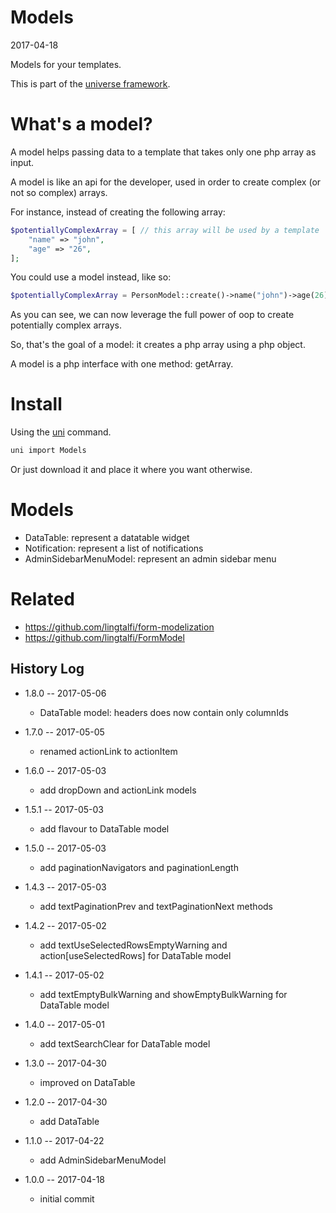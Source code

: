 Models
===========
2017-04-18



Models for your templates.


This is part of the [universe framework](https://github.com/karayabin/universe-snapshot).





What's a model?
===========

A model helps passing data to a template that takes only one php array as input.

A model is like an api for the developer, used in order to create complex (or not so complex) arrays.

For instance, instead of creating the following array:

```php
$potentiallyComplexArray = [ // this array will be used by a template
    "name" => "john",
    "age" => "26",
];
```

You could use a model instead, like so:

```php
$potentiallyComplexArray = PersonModel::create()->name("john")->age(26)->getArray();
```

As you can see, we can now leverage the full power of oop to create potentially complex arrays.

So, that's the goal of a model: it creates a php array using a php object.
 
A model is a php interface with one method: getArray.





Install
==========
Using the [uni](https://github.com/lingtalfi/universe-naive-importer) command.
```bash
uni import Models
```

Or just download it and place it where you want otherwise.




Models
===========

- DataTable: represent a datatable widget
- Notification: represent a list of notifications
- AdminSidebarMenuModel: represent an admin sidebar menu



Related
=========
- https://github.com/lingtalfi/form-modelization
- https://github.com/lingtalfi/FormModel



History Log
------------------
    
- 1.8.0 -- 2017-05-06

    - DataTable model: headers does now contain only columnIds 
    
- 1.7.0 -- 2017-05-05

    - renamed actionLink to actionItem
    
- 1.6.0 -- 2017-05-03

    - add dropDown and actionLink models
    
- 1.5.1 -- 2017-05-03

    - add flavour to DataTable model
    
- 1.5.0 -- 2017-05-03

    - add paginationNavigators and paginationLength
    
- 1.4.3 -- 2017-05-03

    - add textPaginationPrev and textPaginationNext methods
    
- 1.4.2 -- 2017-05-02

    - add textUseSelectedRowsEmptyWarning and action\[useSelectedRows] for DataTable model
    
- 1.4.1 -- 2017-05-02

    - add textEmptyBulkWarning and showEmptyBulkWarning for DataTable model
    
- 1.4.0 -- 2017-05-01

    - add textSearchClear for DataTable model 
    
- 1.3.0 -- 2017-04-30

    - improved on DataTable
    
- 1.2.0 -- 2017-04-30

    - add DataTable
    
- 1.1.0 -- 2017-04-22

    - add AdminSidebarMenuModel
    
- 1.0.0 -- 2017-04-18

    - initial commit